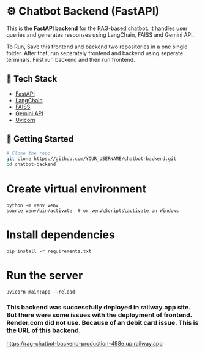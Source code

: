 # ⚙️ Chatbot Backend (FastAPI)

This is the **FastAPI backend** for the RAG-based chatbot. It handles user queries and generates responses using LangChain, FAISS and Gemini API.

To Run, Save this frontend and backend two repositories in a one single folder. After that, run separately frontend and backend using seperate terminals. First run backend and then run frontend.

## 🧰 Tech Stack

- [FastAPI](https://fastapi.tiangolo.com/)
- [LangChain](https://www.langchain.com/)
- [FAISS](https://github.com/facebookresearch/faiss)
- [Gemini API](https://ai.google.dev/)
- [Uvicorn](https://www.uvicorn.org/)

## 🚀 Getting Started

```bash
# Clone the repo
git clone https://github.com/YOUR_USERNAME/chatbot-backend.git
cd chatbot-backend
```

# Create virtual environment
```
python -m venv venv
source venv/bin/activate  # or venv\Scripts\activate on Windows
```

# Install dependencies
```
pip install -r requirements.txt
```


# Run the server
```
uvicorn main:app --reload
```

### This backend was successfully deployed in railway.app site. But there were some issues with the deployment of frontend. Render.com did not use. Because of an debit card issue. This is the URL of this backend.
https://rag-chatbot-backend-production-498e.up.railway.app

